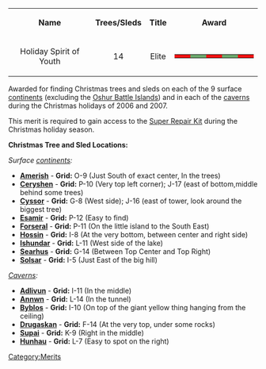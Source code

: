 <table>
<tbody>
<tr class="odd">
<td style="text-align: center;"><p><b>Name</b></p></td>
<td style="text-align: center;"><p><b>Trees/Sleds</b></p></td>
<td style="text-align: center;"><p><b>Title</b></p></td>
<td style="text-align: center;"><p><b>Award</b></p></td>
</tr>
<tr class="even">
<td style="text-align: center;"><p>Holiday Spirit of Youth</p></td>
<td style="text-align: center;"><p>14</p></td>
<td style="text-align: center;"><p>Elite</p></td>
<td style="text-align: center;"><table class="bigmerit">
<tr>
<td bgcolor="#ef1010">
</td>
<td bgcolor="#ef1010">
</td>
<td bgcolor="#6ba66b">
</td>
<td bgcolor="#6ba66b">
</td>
<td bgcolor="#ef1010">
</td>
<td bgcolor="#ef1010">
</td>
<td bgcolor="#6ba66b">
</td>
<td bgcolor="#6ba66b">
</td>
<td bgcolor="#ef1010">
</td>
<td bgcolor="#ef1010">
</td>
</tr>
</table></td>
</tr>
</tbody>
</table>

Awarded for finding Christmas trees and sleds on each of the 9 surface
[continents](continent.md) (excluding the [Oshur Battle
Islands](Battle_Islands.md))
and in each of the [caverns](cavern.md) during the Christmas
holidays of 2006 and 2007.

This merit is required to gain access to the [Super Repair
Kit](Super_Repair_Kit.md) during the Christmas holiday season.

**Christmas Tree and Sled Locations:**

_Surface [continents](continent.md):_

- **[Amerish](Amerish.md)** - **Grid:** O-9 (Just South of
  exact center, In the trees)
- **[Ceryshen](Ceryshen.md)** - **Grid:** P-10 (Very top left
  corner); J-17 (east of bottom,middle behind some trees)
- **[Cyssor](Cyssor.md)** - **Grid:** G-8 (West side); J-16
  (east of tower, look around the biggest tree)
- **[Esamir](Esamir.md)** - **Grid:** P-12 (Easy to find)
- **[Forseral](Forseral.md)** - **Grid:** P-11 (On the little
  island to the South East)
- **[Hossin](Hossin.md)** - **Grid:** I-8 (At the very bottom,
  between center and right side)
- **[Ishundar](Ishundar.md)** - **Grid:** L-11 (West side of
  the lake)
- **[Searhus](Searhus.md)** - **Grid:** G-14 (Between Top
  Center and Top Right)
- **[Solsar](Solsar.md)** - **Grid:** I-5 (Just East of the
  big hill)

_[Caverns](Cavern.md):_

- **[Adlivun](Adlivun.md)** - **Grid:** I-11 (In the middle)
- **[Annwn](Annwn.md)** - **Grid:** L-14 (In the tunnel)
- **[Byblos](Byblos.md)** - **Grid:** I-10 (On top of the
  giant yellow thing hanging from the ceiling)
- **[Drugaskan](Drugaskan.md)** - **Grid:** F-14 (At the very
  top, under some rocks)
- **[Supai](Supai.md)** - **Grid:** K-9 (Right in the middle)
- **[Hunhau](Hunhau.md)** - **Grid:** L-7 (Easy to spot on the
  right)

[Category:Merits](Category:Merits.md)

